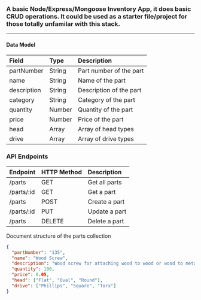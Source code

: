### A basic Node/Express/Mongoose Inventory App, it does basic CRUD operations. It could be used as a starter file/project for those totally unfamilar with this stack.

---

#### Data Model

| Field       | Type   | Description             |
| :---------- | :----- | :---------------------- |
| partNumber  | String | Part number of the part |
| name        | String | Name of the part        |
| description | String | Description of the part |
| category    | String | Category of the part    |
| quantity    | Number | Quantity of the part    |
| price       | Number | Price of the part       |
| head        | Array  | Array of head types     |
| drive       | Array  | Array of drive types    |

### API Endpoints

| Endpoint   | HTTP Method | Description   |
| :--------- | :---------- | :------------ |
| /parts     | GET         | Get all parts |
| /parts/:id | GET         | Get a part    |
| /parts     | POST        | Create a part |
| /parts/:id | PUT         | Update a part |
| /parts     | DELETE      | Delete a part |


Document structure of the parts collection

```json
{
  "partNumber": "135",
  "name": "Wood Screw",
  "description": "Wood screw for attaching wood to wood or wood to metal",
  "quantity": 100,
  "price": 0.05,
  "head": ["Flat", "Oval", "Round"],
  "drive": ["Phillips", "Square", "Torx"]
}
```

